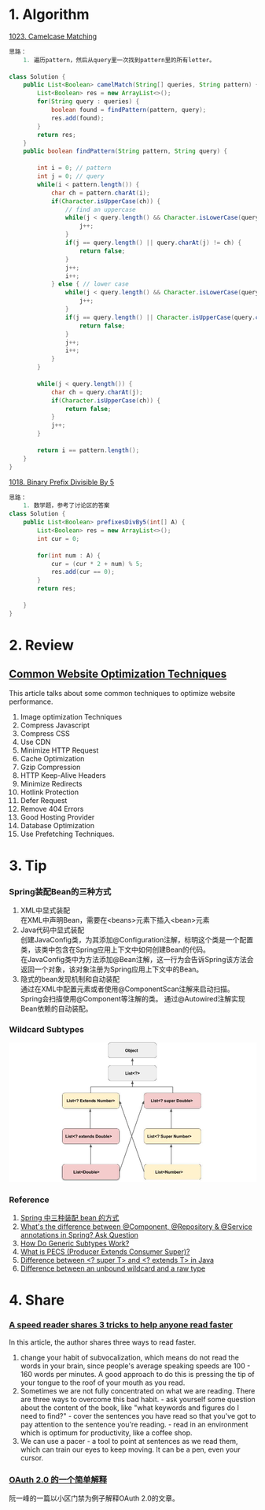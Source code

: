 # 1. Algorithm
[1023. Camelcase Matching](https://leetcode.com/contest/weekly-contest-131/problems/camelcase-matching/)
```Java
思路：
    1. 遍历pattern，然后从query里一次找到pattern里的所有letter。
    
class Solution {
    public List<Boolean> camelMatch(String[] queries, String pattern) {
        List<Boolean> res = new ArrayList<>();
        for(String query : queries) {
            boolean found = findPattern(pattern, query);
            res.add(found);
        }
        return res;
    }
    public boolean findPattern(String pattern, String query) {
        
        int i = 0; // pattern
        int j = 0; // query
        while(i < pattern.length()) {
            char ch = pattern.charAt(i);
            if(Character.isUpperCase(ch)) {
                // find an uppercase
                while(j < query.length() && Character.isLowerCase(query.charAt(j))) {
                    j++;
                }
                if(j == query.length() || query.charAt(j) != ch) {
                    return false;
                }
                j++;
                i++;
            } else { // lower case
                while(j < query.length() && Character.isLowerCase(query.charAt(j)) && query.charAt(j) != ch) {
                    j++;
                }
                if(j == query.length() || Character.isUpperCase(query.charAt(j))) {
                    return false;
                }
                j++;
                i++;
            }
        }
        
        while(j < query.length()) {
            char ch = query.charAt(j);
            if(Character.isUpperCase(ch)) {
                return false;
            }
            j++;
        }
        
        return i == pattern.length();
    }           
}
```
[1018. Binary Prefix Divisible By 5](https://leetcode.com/problems/binary-prefix-divisible-by-5/)
```Java        
思路：
    1. 数学题，参考了讨论区的答案
class Solution {
    public List<Boolean> prefixesDivBy5(int[] A) {
        List<Boolean> res = new ArrayList<>();
        int cur = 0;
        
        for(int num : A) {
            cur = (cur * 2 + num) % 5;
            res.add(cur == 0);
        }
        return res;
        
    }
}

```
# 2. Review
## [Common Website Optimization Techniques](https://www.technolush.com/blog/common-website-optimization-techniques)
This article talks about some common techniques to optimize website performance.
1. Image optimization Techniques
2. Compress Javascript 
3. Compress CSS
4. Use CDN
5. Minimize HTTP Request
6. Cache Optimization
7. Gzip Compression
8. HTTP Keep-Alive Headers
9. Minimize Redirects
10. Hotlink Protection
11. Defer Request
12. Remove 404 Errors
13. Good Hosting Provider
14. Database Optimization
15. Use Prefetching Techniques.

# 3. Tip
### Spring装配Bean的三种方式
1. XML中显式装配 </br>
   在XML中声明Bean，需要在\<beans\>元素下插入\<bean\>元素
2. Java代码中显式装配 </br>
   创建JavaConfig类，为其添加@Configuration注解，标明这个类是一个配置类，该类中包含在Spring应用上下文中如何创建Bean的代码。 </br>
   在JavaConfig类中为方法添加@Bean注解，这一行为会告诉Spring该方法会返回一个对象，该对象注册为Spring应用上下文中的Bean。
3. 隐式的bean发现机制和自动装配 </br>
   通过在XML中配置元素或者使用@ComponentScan注解来启动扫描。 Spring会扫描使用@Component等注解的类。 通过@Autowired注解实现Bean依赖的自动装配。
   
### Wildcard Subtypes
![wildcard jpg](/resource/wildcard-jpg.jpg)

### Reference
  1. [Spring 中三种装配 bean 的方式](https://github.com/Ethanzyc/blog/issues/21)
  5. [What's the difference between @Component, @Repository & @Service annotations in Spring? Ask Question](https://stackoverflow.com/questions/6827752/whats-the-difference-between-component-repository-service-annotations-in?rq=1)
  2. [How Do Generic Subtypes Work?](https://dzone.com/articles/how-do-generic-subtypes-work)
  3. [What is PECS (Producer Extends Consumer Super)?](https://stackoverflow.com/questions/2723397/what-is-pecs-producer-extends-consumer-super)
  4. [Difference between <? super T> and <? extends T> in Java](https://stackoverflow.com/questions/4343202/difference-between-super-t-and-extends-t-in-java?rq=1)
  5. [Difference between an unbound wildcard and a raw type](https://stackoverflow.com/questions/14242174/difference-between-an-unbound-wildcard-and-a-raw-type)
  
  
# 4. Share
### [A speed reader shares 3 tricks to help anyone read faster](https://ideas.ted.com/a-speed-reader-shares-3-tricks-to-help-anyone-read-faster/)
In this article, the author shares three ways to read faster.
  1. change your habit of subvocalization, which means do not read the words in your brain, since people's average speaking speeds are 100 - 160 words per minutes. A good approach to do this is pressing the tip of your tongue to the roof of your mouth as you read.
  2. Sometimes we are not fully concentrated on what we are reading. There are three ways to overcome this bad habit. 
    - ask yourself some question about the content of the book, like "what keywords and figures do I need to find?"
    - cover the sentences you have read so that you've got to pay attention to the sentence you're reading.
    - read in an environment which is optimum for productivity, like a coffee shop.
  3. We can use a pacer - a tool to point at sentences as we read them, which can train our eyes to keep moving. It can be a pen, even your cursor.
  
### [OAuth 2.0 的一个简单解释](https://mp.weixin.qq.com/s/IJXICiG8vOcQFEJY_VikSQ)
阮一峰的一篇以小区门禁为例子解释OAuth 2.0的文章。






